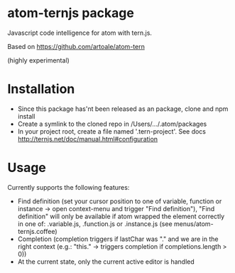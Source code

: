 # atom-ternjs package

Javascript code intelligence for atom with tern.js.

Based on https://github.com/artoale/atom-tern

(highly experimental)

# Installation

* Since this package has'nt been released as an package, clone and npm install
* Create a symlink to the cloned repo in /Users/.../.atom/packages
* In your project root, create a file named '.tern-project'. See docs http://ternjs.net/doc/manual.html#configuration

# Usage

Currently supports the following features:

* Find definition (set your cursor position to one of variable, function or instance -> open context-menu and trigger "Find definition"), "Find definition" will only be available if atom wrapped the element correctly in one of: .variable.js, .function.js or .instance.js (see menus/atom-ternjs.coffee)
* Completion (completion triggers if lastChar was "." and we are in the right context (e.g.: "this." -> triggers completion if completions.length > 0))
* At the current state, only the current active editor is handled

